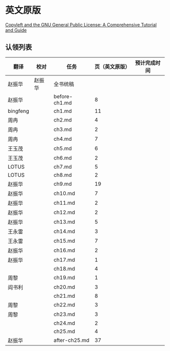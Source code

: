 # 英文原版

[Copyleft and the GNU General Public License: A Comprehensive Tutorial and Guide](../../attachments/comprehensive-gpl-guide.pdf)

## 认领列表

| 翻译 | 校对  |  任务                                                               | 页（英文原版） | 预计完成时间 |
| ----| -- | ---------------------------------------------------------------- | ------- | ------ |
| 赵振华 | 赵振华   | 全书统稿 |                                                              |         |        |
| 赵振华 |  | before-ch1.md  | 8  |  |
| bingfeng |  | ch1.md         | 11  |  |
| 周冉 |  | ch2.md         | 4  |  |
| 周冉 |  | ch3.md         | 2 |  |
| 周冉 |  | ch4.md         | 7 |  |
| 王玉茂|  | ch5.md         | 6 |  |
| 王玉茂|  | ch6.md         | 2 |  |
| LOTUS  |  | ch7.md         | 5 |  |
| LOTUS  |  | ch8.md         | 2 |  |
| 赵振华 |  | ch9.md         | 19 |  |
| 赵振华 |  | ch10.md        | 7 |  |
| 赵振华 |  | ch11.md        | 2 |  |
| 赵振华 |  | ch12.md        | 2 |  |
| 赵振华 |  | ch13.md        | 5 |  |
| 王永雷  |  | ch14.md        | 3 |  |
| 王永雷 |  | ch15.md        | 7 |  |
| 赵振华 |  | ch16.md        | 2 |  |
| 赵振华 |  | ch17.md        | 1 |  |
|  |  | ch18.md        | 4 |  |
| 周黎 |  | ch19.md        | 1 |  |
| 阎书利 |  | ch20.md        | 3 |  |
|  |  | ch21.md        | 8 |  |
| 周黎 |  | ch22.md        | 3 |  |
| 周黎 |  | ch23.md        | 3 |  |
|  |  | ch24.md        | 2 |  |
|  |  | ch25.md        | 4 |  |
| 赵振华 |  | after-ch25.md  | 37  |  |
